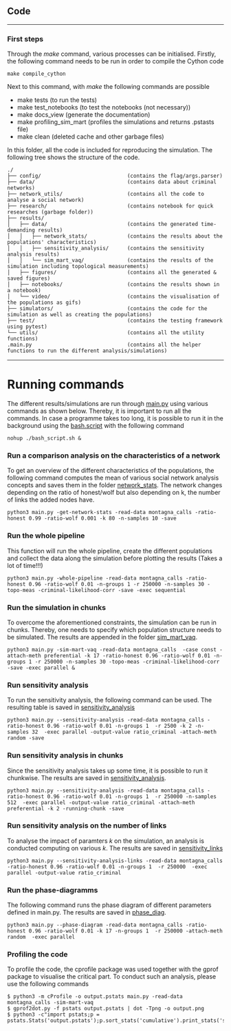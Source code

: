 ## Code
---
### First steps

Through the *make* command, various processes can be initialised. Firstly, the following command needs to be run in order to compile the Cython code

    make compile_cython

Next to this command, with *make* the following commands are possible

* make tests               (to run the tests)
* make test_notebooks     (to test the notebooks (not necessary))
* make docs_view          (generate the documentation)
* make profiling_sim_mart (profiles the simulations and returns .pstasts file)
* make clean              (deleted cache and other garbage files)

In this folder, all the code is included for reproducing the simulation. The following tree shows the structure of the code.

```
./
├── config/                            (contains the flag/args.parser)
├── data/                              (contains data about criminal networks)
├── network_utils/                     (contains all the code to analyse a social network)
├── research/                          (contains notebook for quick researches (garbage folder))
├── results/
│   ├── data/                          (contains the generated time-demanding results)
│   │   ├── network_stats/             (contains the results about the populations' characteristics)
│   │   ├── sensitivity_analysis/      (contains the sensitivity analysis results)
│   │   └── sim_mart_vaq/              (contains the results of the simulation including topological measurements)
│   ├── figures/                       (contains all the generated & saved figures)
│   ├── notebooks/                     (contains the results shown in a notebook)
│   └── video/                         (contains the visualisation of the populations as gifs)
├── simulators/                        (contains the code for the simulation as well as creating the populations)
├── test/                              (contains the testing framework using pytest)
└── utils/                             (contains all the utility functions)
.main.py                               (contains all the helper functions to run the different analysis/simulations)
```

---
# Running commands
The different results/simulations are run through [main.py](main.py) using various commands as shown below. Thereby, it is important to run all the commands. In case a programme takes too long, it is possible to run it in the background using the [bash.script](bash_script.sh)  with the following command

    nohup ./bash_script.sh &


### Run a comparison analysis on the characteristics of a network
To get an overview of the different characteristics of the populations, the following command computes the mean of various social network analysis concepts and saves them in the folder [network_stats](results/data/network_stats/). The network changes depending on the ratio of honest/wolf but also depending on k, the number of links the added nodes have.

    python3 main.py -get-network-stats -read-data montagna_calls -ratio-honest 0.99 -ratio-wolf 0.001 -k 80 -n-samples 10 -save


### Run the whole pipeline
This function will run the whole pipeline, create the different populations and collect the data along the simulation before plotting the results (Takes a lot of time!!!)

    python3 main.py -whole-pipeline -read-data montagna_calls -ratio-honest 0.96 -ratio-wolf 0.01 -n-groups 1 -r 250000 -n-samples 30 -topo-meas -criminal-likelihood-corr -save -exec sequential

### Run the simulation in chunks
To overcome the aforementioned constraints, the simulation can be run in chunks. Thereby, one needs to specify which population structure needs to be simulated. The results are appended in the folder [sim_mart_vaq](results/data/sim_mart_vaq/).

    python3 main.py -sim-mart-vaq -read-data montagna_calls  -case const -attach-meth preferential -k 17 -ratio-honest 0.96 -ratio-wolf 0.01 -n-groups 1 -r 250000 -n-samples 30 -topo-meas -criminal-likelihood-corr -save -exec parallel &

### Run sensitivity analysis
To run the sensitivity analysis, the following command can be used.
The resulting table is saved in [sensitivity_analysis](results/data/sensitivity_analysis/)

    python3 main.py --sensitivity-analysis -read-data montagna_calls -ratio-honest 0.96 -ratio-wolf 0.01 -n-groups 1  -r 2500 -k 2 -n-samples 32  -exec parallel -output-value ratio_criminal -attach-meth random -save

### Run sensitivity analysis in chunks
Since the sensitivity analysis takes up some time, it is possible to run it chunkwise. The results are saved in [sensitivity_analysis](results/data/sensitivity_analysis/).

    python3 main.py --sensitivity-analysis -read-data montagna_calls -ratio-honest 0.96 -ratio-wolf 0.01 -n-groups 1  -r 250000 -n-samples 512  -exec parallel -output-value ratio_criminal -attach-meth preferential -k 2 -running-chunk -save

### Run sensitivity analysis on the number of links
To analyse the impact of paramters *k* on the simulation, an analysis is conducted computing on various *k*. The results are saved in [sensitivity_links](results/data/sensitivity_links)

    python3 main.py --sensitivity-analysis-links -read-data montagna_calls -ratio-honest 0.96 -ratio-wolf 0.01 -n-groups 1  -r 250000  -exec parallel -output-value ratio_criminal

### Run the phase-diagramms
The following command runs the phase diagram of different parameters defined in main.py. The results are saved in [phase_diag](results/data/phase_diag).

    python3 main.py --phase-diagram -read-data montagna_calls -ratio-honest 0.96 -ratio-wolf 0.01 -k 17 -n-groups 1  -r 250000 -attach-meth random  -exec parallel

### Profiling the code

To profile the code, the cprofile package was used together with the gprof package to visualise the critical part. To conduct such an analysis, please use the following commands

    $ python3 -m cProfile -o output.pstats main.py -read-data montagna_calls -sim-mart-vaq
    $ gprof2dot.py -f pstats output.pstats | dot -Tpng -o output.png
    $ python3 -c"import pstats;p = pstats.Stats('output.pstats');p.sort_stats('cumulative').print_stats('simulators')"
